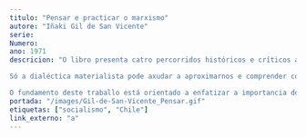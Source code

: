 ```yaml
---
titulo: "Pensar e practicar o marxismo"
autore: "Iñaki Gil de San Vicente"
serie:
Numero:
ano: 1971
descricion: "O libro presenta catro percorridos históricos e críticos a través dos medios de produción, as loitas populares e as ideoloxías como fíos condutores. Cada un deles responden a propostas expositivas diferentes, mais todos eles  complementarios e necesarios.

Só a dialéctica materialista pode axudar a aproximarnos e comprender con solvencia a natureza complexa e dinámica da realidade, en que conflitos e contradicións internas son os auténticos motores do desenvolvemento da historia humana. Sirva de proba todos os casos de estudo abordados, mesmo algúns dos cales –sempre desde a obrigada concisión– son analizados desde ángulos diferentes.

O fundamento deste traballo está orientado a enfatizar a importancia do estudo e debate da militancia no seo dos colectivos que loitan, para desvendar en cada situación concreta e momento concreto, o movemento interno que a aparencia parece querer ocultar."
portada: "/images/Gil-de-San-Vicente_Pensar.gif"
etiquetas: ["socialismo", "Chile"]
link_externo: "a"
---
```

